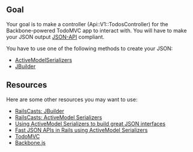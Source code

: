 ## Goal

Your goal is to make a controller (Api::V1::TodosController) for the Backbone-powered TodoMVC app to interact with. You will have to make your JSON output [JSON-API](http://jsonapi.org/) compliant.

You have to use one of the following methods to create your JSON:

* [ActiveModelSerializers](http://www.rubydoc.info/gems/active_model_serializers/0.8.2)
* [JBuilder](https://github.com/rails/jbuilder)

## Resources

Here are some other resources you may want to use:

* [RailsCasts: JBuilder](http://railscasts.com/episodes/320-jbuilder)
* [RailsCasts: ActiveModel Serializers](http://railscasts.com/episodes/409-active-model-serializers)
* [Using ActiveModel Serializers to build great JSON interfaces](https://eewang.github.io/blog/2013/07/23/using-activemodel-serializers-to-build-great-json-interfaces/)
* [Fast JSON APIs in Rails using ActiveModel Serializers](http://robots.thoughtbot.com/fast-json-apis-in-rails-with-key-based-caches-and)
* [TodoMVC](http://todomvc.com/)
* [Backbone.js](http://backbonejs.org/)

